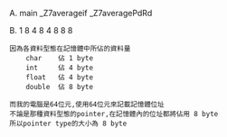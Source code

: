 A.
	main
	_Z7averageif
	_Z7averagePdRd

B.
	1 8
	4 8
	4 8
	8 8

	因為各資料型態在記憶體中所佔的資料量
		char	佔 1 byte
		int		佔 4 byte
		float	佔 4 byte
		double	佔 8 byte

	而我的電腦是64位元,使用64位元來記載記憶體位址
	不論是那種資料型態的pointer,在記憶體內的位址都將佔用 8 byte
	所以pointer type的大小為 8 byte
